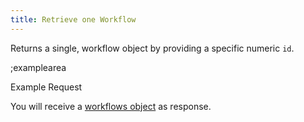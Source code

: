 ```yaml
---
title: Retrieve one Workflow 
---
```


Returns a single, workflow object by providing a specific numeric `id`.

;examplearea

Example Request

<RequestExample url="https://mapi.storyblok.com/v1/spaces/606/workflows/656" httpMethod="GETOAUTH"></RequestExample>

You will receive a [workflows object](#core-resources/workflows/object) as response.


